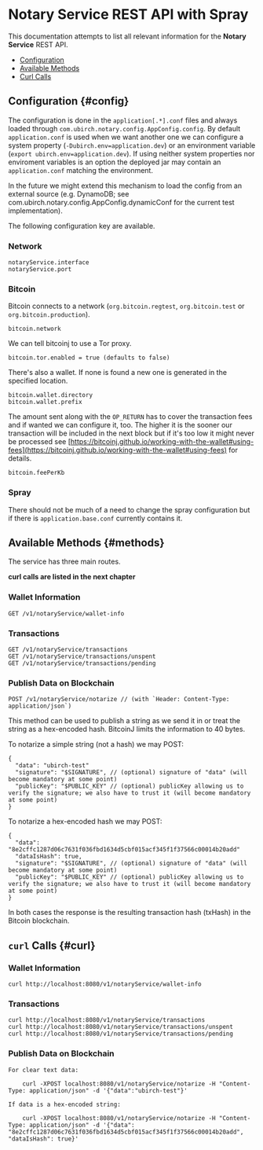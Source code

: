 # Notary Service REST API with Spray

This documentation attempts to list all relevant information for the __Notary Service__ REST API.

* [Configuration](#config)
* [Available Methods](#methods)
* [Curl Calls](#curl)

## Configuration {#config}

The configuration is done in the `application[.*].conf` files and always loaded through `com.ubirch.notary.config.AppConfig.config`.
By default `application.conf` is used when we want another one we can configure a system property (`-Dubirch.env=application.dev`)
or an environment variable (`export ubirch.env=application.dev`). If using neither system properties nor enviroment variables
is an option the deployed jar may contain an `application.conf` matching the environment.

In the future we might extend this mechanism to load the config from an external source (e.g. DynamoDB; see 
com.ubirch.notary.config.AppConfig.dynamicConf for the current test implementation).

The following configuration key are available.

### Network

    notaryService.interface
    notaryService.port

### Bitcoin

Bitcoin connects to a network (`org.bitcoin.regtest`, `org.bitcoin.test` or `org.bitcoin.production`).

    bitcoin.network

We can tell bitcoinj to use a Tor proxy.

    bitcoin.tor.enabled = true (defaults to false)

There's also a wallet. If none is found a new one is generated in the specified location.

    bitcoin.wallet.directory
    bitcoin.wallet.prefix

The amount sent along with the `OP_RETURN` has to cover the transaction fees and if wanted we can configure it, too. The
higher it is the sooner our transaction will be included in the next block but if it's too low it might never be
processed see [https://bitcoinj.github.io/working-with-the-wallet#using-fees](https://bitcoinj.github.io/working-with-the-wallet#using-fees) for details.

    bitcoin.feePerKb

### Spray

There should not be much of a need to change the spray configuration but if there is `application.base.conf` currently
contains it.


## Available Methods {#methods}

The service has three main routes.

**curl calls are listed in the next chapter**

### Wallet Information

    GET /v1/notaryService/wallet-info

### Transactions

    GET /v1/notaryService/transactions
    GET /v1/notaryService/transactions/unspent
    GET /v1/notaryService/transactions/pending

### Publish Data on Blockchain

    POST /v1/notaryService/notarize // (with `Header: Content-Type: application/json`)

This method can be used to publish a string as we send it in or treat the string as a hex-encoded hash. BitcoinJ limits
the information to 40 bytes.

To notarize a simple string (not a hash) we may POST:

```{.json}
{
  "data": "ubirch-test"
  "signature": "$SIGNATURE", // (optional) signature of "data" (will become mandatory at some point)
  "publicKey": "$PUBLIC_KEY" // (optional) publicKey allowing us to verify the signature; we also have to trust it (will become mandatory at some point)
}
```

To notarize a hex-encoded hash we may POST:

```{.json}
{
  "data": "8e2cffc1287d06c7631f036fbd1634d5cbf015acf345f1f37566c00014b20add"
  "dataIsHash": true,
  "signature": "$SIGNATURE", // (optional) signature of "data" (will become mandatory at some point)
  "publicKey": "$PUBLIC_KEY" // (optional) publicKey allowing us to verify the signature; we also have to trust it (will become mandatory at some point)
}
```

In both cases the response is the resulting transaction hash (txHash) in the Bitcoin blockchain.


## `curl` Calls {#curl}

### Wallet Information

    curl http://localhost:8080/v1/notaryService/wallet-info

### Transactions

    curl http://localhost:8080/v1/notaryService/transactions
    curl http://localhost:8080/v1/notaryService/transactions/unspent
    curl http://localhost:8080/v1/notaryService/transactions/pending

### Publish Data on Blockchain

    For clear text data:
    
        curl -XPOST localhost:8080/v1/notaryService/notarize -H "Content-Type: application/json" -d '{"data":"ubirch-test"}'
    
    If data is a hex-encoded string:
    
        curl -XPOST localhost:8080/v1/notaryService/notarize -H "Content-Type: application/json" -d '{"data": "8e2cffc1287d06c7631f036fbd1634d5cbf015acf345f1f37566c00014b20add", "dataIsHash": true}'
